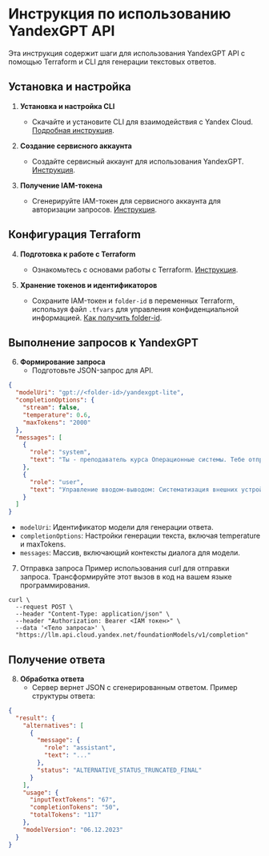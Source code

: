 # Инструкция по использованию YandexGPT API

Эта инструкция содержит шаги для использования YandexGPT API с помощью Terraform и CLI для генерации текстовых ответов.

## Установка и настройка

1. **Установка и настройка CLI**
    - Скачайте и установите CLI для взаимодействия с Yandex Cloud. [Подробная инструкция](https://yandex.cloud/ru/docs/cli/quickstart#install).

2. **Создание сервисного аккаунта**
    - Создайте сервисный аккаунт для использования YandexGPT. [Инструкция](https://yandex.cloud/ru/docs/iam/operations/sa/create#cli_1).

3. **Получение IAM-токена**
    - Сгенерируйте IAM-токен для сервисного аккаунта для авторизации запросов. [Инструкция](https://yandex.cloud/ru/docs/iam/operations/iam-token/create-for-sa).

## Конфигурация Terraform

4. **Подготовка к работе с Terraform**
    - Ознакомьтесь с основами работы с Terraform. [Инструкция](https://yandex.cloud/ru/docs/tutorials/infrastructure-management/terraform-quickstart).

5. **Хранение токенов и идентификаторов**
    - Сохраните IAM-токен и `folder-id` в переменных Terraform, используя файл `.tfvars` для управления конфиденциальной информацией. [Как получить folder-id](https://yandex.cloud/ru/docs/resource-manager/operations/folder/get-id).

## Выполнение запросов к YandexGPT

6. **Формирование запроса**
    - Подготовьте JSON-запрос для API.
```json
{
  "modelUri": "gpt://<folder-id>/yandexgpt-lite",
  "completionOptions": {
    "stream": false,
    "temperature": 0.6,
    "maxTokens": "2000"
  },
  "messages": [
    {
      "role": "system",
      "text": "Ты - преподаватель курса Операционные системы. Тебе отправляют текст билета. Твоя задача - максимально подробно раскрыть тему билета на русском языке, чтобы оценка была 100 из 100. Ответ будет отправляться в мессенджер телеграм, поэтому форматирование должно соответствовать правилам форматирования телеграма."
    },
    {
      "role": "user",
      "text": "Управление вводом-выводом: Систематизация внешних устройств и интерфейс между базовой подсистемой ввода-вывода и драйверами. Кооперация процессов: Сообщения."
    }
  ]
}
```
* `modelUri`: Идентификатор модели для генерации ответа.
* `completionOptions`: Настройки генерации текста, включая temperature и maxTokens.
* `messages`: Массив, включающий контексты диалога для модели.
7. Отправка запроса
   Пример использования curl для отправки запроса. Трансформируйте этот вызов в код на вашем языке программирования.
```
curl \
  --request POST \
  --header "Content-Type: application/json" \
  --header "Authorization: Bearer <IAM токен>" \
  --data '<Тело запроса>' \
  "https://llm.api.cloud.yandex.net/foundationModels/v1/completion"
```
## Получение ответа
8. **Обработка ответа**
    - Сервер вернет JSON с сгенерированным ответом. Пример структуры ответа:
```json
{
  "result": {
    "alternatives": [
      {
        "message": {
          "role": "assistant",
          "text": "..."
        },
        "status": "ALTERNATIVE_STATUS_TRUNCATED_FINAL"
      }
    ],
    "usage": {
      "inputTextTokens": "67",
      "completionTokens": "50",
      "totalTokens": "117"
    },
    "modelVersion": "06.12.2023"
  }
}
```
